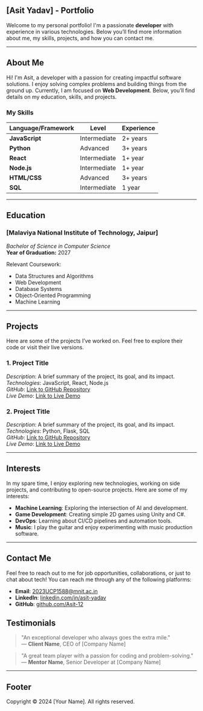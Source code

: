 ## [Asit Yadav] - Portfolio

Welcome to my personal portfolio! I'm a passionate **developer** with experience in various technologies. Below you’ll find more information about me, my skills, projects, and how you can contact me.

---

## About Me

Hi! I'm Asit, a developer with a passion for creating impactful software solutions. I enjoy solving complex problems and building things from the ground up. Currently, I am focused on **Web Development**. Below, you’ll find details on my education, skills, and projects.

### My Skills
| Language/Framework | Level   	| Experience |
|---------------------|-------------|------------|
| **JavaScript**  	| Intermediate| 2+ years   |
| **Python**      	| Advanced	| 3+ years   |
| **React**       	| Intermediate| 1+ year	|
| **Node.js**     	| Intermediate| 1+ year	|
| **HTML/CSS**    	| Advanced	| 3+ years   |
| **SQL**         	| Intermediate| 1 year 	|

---

## Education

### [Malaviya National Institute of Technology, Jaipur]  
*Bachelor of Science in Computer Science*  
**Year of Graduation:** 2027

Relevant Coursework:
- Data Structures and Algorithms
- Web Development
- Database Systems
- Object-Oriented Programming
- Machine Learning

---

## Projects

Here are some of the projects I’ve worked on. Feel free to explore their code or visit their live versions.

### 1. **Project Title**  
   *Description*: A brief summary of the project, its goal, and its impact.  
   *Technologies*: JavaScript, React, Node.js  
   *GitHub*: [Link to GitHub Repository](https://github.com/username/project)  
   *Live Demo*: [Link to Live Demo](https://projectlink.com)

### 2. **Project Title**  
   *Description*: A brief summary of the project, its goal, and its impact.  
   *Technologies*: Python, Flask, SQL  
   *GitHub*: [Link to GitHub Repository](https://github.com/username/project)  
   *Live Demo*: [Link to Live Demo](https://projectlink.com)

---

## Interests

In my spare time, I enjoy exploring new technologies, working on side projects, and contributing to open-source projects. Here are some of my interests:

- **Machine Learning**: Exploring the intersection of AI and development.
- **Game Development**: Creating simple 2D games using Unity and C#.
- **DevOps**: Learning about CI/CD pipelines and automation tools.
- **Music**: I play the guitar and enjoy experimenting with music production software.

---

## Contact Me

Feel free to reach out to me for job opportunities, collaborations, or just to chat about tech! You can reach me through any of the following platforms:

- **Email**: [2023UCP1588@mnit.ac.in](mailto:2023UCP1588@mnit.ac.in)
- **LinkedIn**: [linkedin.com/in/asit-yadav](https://www.linkedin.com/in/asit-yadav)
- **GitHub**: [github.com/Asit-12](https://github.com/)



## Testimonials

> "An exceptional developer who always goes the extra mile."  
— **Client Name**, CEO of [Company Name]

> "A great team player with a passion for coding and problem-solving."  
— **Mentor Name**, Senior Developer at [Company Name]

---

## Footer

Copyright © 2024 [Your Name]. All rights reserved.

